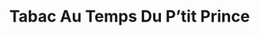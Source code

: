 ---
title: "Tabac Au Temps Du P’tit Prince"
url: /saint-pierre-le-moutier/tabac-au-temps-du-ptit-prince/
shop: livres
---